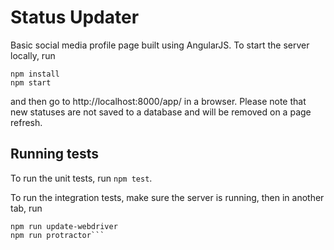 # Status Updater
Basic social media profile page built using AngularJS. To start the server locally, run
```
npm install
npm start
```
and then go to http://localhost:8000/app/ in a browser. Please note that new statuses are not saved to a database and will be removed on a page refresh.


## Running tests
To run the unit tests, run ```npm test```.

To run the integration tests, make sure the server is running, then in another tab, run
```
npm run update-webdriver
npm run protractor```
